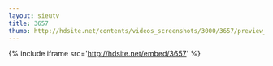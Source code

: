 ```yaml
---
layout: sieutv
title: 3657
thumb: http://hdsite.net/contents/videos_screenshots/3000/3657/preview_360p.mp4.jpg
---
```

{% include iframe src='http://hdsite.net/embed/3657' %}
 
